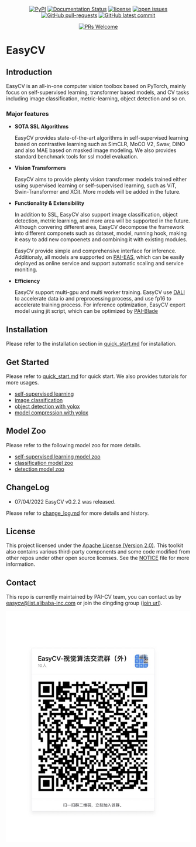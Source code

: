 
<div align="center">

[![PyPI](https://img.shields.io/pypi/v/pai-easycv)](https://pypi.org/project/pai-easycv/)
[![Documentation Status](https://readthedocs.org/projects/easy-cv/badge/?version=latest)](https://easy-cv.readthedocs.io/en/latest/)
[![license](https://img.shields.io/github/license/alibaba/EasyCV.svg)](https://github.com/open-mmlab/mmdetection/blob/master/LICENSE)
[![open issues](https://isitmaintained.com/badge/open/alibaba/EasyCV.svg)](https://github.com/alibaba/EasyCV/issues)
[![GitHub pull-requests](https://img.shields.io/github/issues-pr/alibaba/EasyCV.svg)](https://GitHub.com/alibaba/EasyCV/pull/)
[![GitHub latest commit](https://badgen.net/github/last-commit/alibaba/EasyCV)](https://GitHub.com/alibaba/EasyCV/commit/)
<!-- [![GitHub contributors](https://img.shields.io/github/contributors/alibaba/EasyCV.svg)](https://GitHub.com/alibaba/EasyCV/graphs/contributors/) -->
[![PRs Welcome](https://img.shields.io/badge/PRs-welcome-brightgreen.svg?style=flat-square)](http://makeapullrequest.com)


</div>


# EasyCV


## Introduction

EasyCV is an all-in-one computer vision toolbox based on PyTorch, mainly focus on self-supervised learning, transformer based models, and CV tasks including image classification, metric-learning, object detection and so on.

### Major features

- **SOTA SSL Algorithms**

  EasyCV provides state-of-the-art algorithms in self-supervised learning based on contrastive learning such as SimCLR, MoCO V2, Swav, DINO and also MAE based on masked image modeling. We also provides standard benchmark tools for ssl model evaluation.

- **Vision Transformers**

  EasyCV aims to provide plenty vision transformer models trained either using supervised learning or self-supervised learning, such as ViT, Swin-Transformer and XCit. More models will be added in the future.

- **Functionality & Extensibility**

  In addition to SSL, EasyCV also support image classification, object detection, metric learning, and more area will be supported in the future. Although convering different area,
  EasyCV decompose the framework into different componets such as dataset, model, running hook, making it easy to add new compoenets and combining it with existing modules.

  EasyCV provide simple and comprehensive interface for inference. Additionaly,  all models are supported on [PAI-EAS](https://help.aliyun.com/document_detail/113696.html), which can be easily deployed as online service and support automatic scaling and service moniting.

- **Efficiency**

  EasyCV support multi-gpu and multi worker training. EasyCV use [DALI](https://github.com/NVIDIA/DALI) to accelerate data io and preprocessing process, and use fp16 to accelerate training process. For inference optimization, EasyCV export model using jit script, which can be optimized by [PAI-Blade](https://help.aliyun.com/document_detail/205134.html)



## Installation

Please refer to the installation section in [quick_start.md](docs/source/quick_start.md) for installation.


## Get Started

Please refer to [quick_start.md](docs/source/quick_start.md) for quick start. We also provides tutorials for more usages.

* [self-supervised learning](docs/source/tutorials/ssl.md)
* [image classification](docs/source/tutorials/cls.md)
* [object detection with yolox](docs/source/tutorials/yolox.md)
* [model compression with yolox](docs/source/tutorials/compression.md)


## Model Zoo

Please refer to the following model zoo for more details.

- [self-supervised learning model zoo](docs/source/model_zoo_ssl.md)
- [classification model zoo](docs/source/model_zoo_cls.md)
- [detection model zoo](docs/source/model_zoo_detection.md)


## ChangeLog

* 07/04/2022 EasyCV v0.2.2 was released.

Please refer to [change_log.md](docs/source/change_log.md) for more details and history.


## License

This project licensed under the [Apache License (Version 2.0)](LICENSE). This toolkit also contains various third-party components and some code modified from other repos under other open source licenses. See the [NOTICE](NOTICE) file for more information.


## Contact

This repo is currently maintained by PAI-CV team, you can contact us by easycv@list.alibaba-inc.com or join the dingding group ([join url](https://h5.dingtalk.com/circle/healthCheckin.html?dtaction=os&corpId=ding3ff8258c1c5850ef6ef3dd1a991739ff&9abd5705-5633=d069c338-d566&cbdbhh=qwertyuiop)).

![dingding group QR code](docs/source/_static/dingding_qrcode.jpg)
